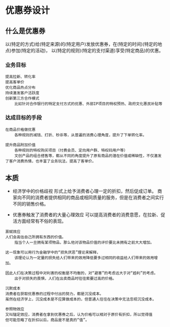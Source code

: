 # 优惠券设计

## 什么是优惠券

以(特定的方式)给(特定来源)的(特定用户)发放优惠券，在(特定的时间)(特定的地点)参加(特定的活动)，
以(特定的规则)(特定的支付渠道)享受(特定商品)的优惠。

### 业务目标
```text
提高拉新、转化率
提高客单价
优化商品热点分布
持续激发客户活跃度
创新第三方合作模式
	比如针对合作银行的特定支付方式的优惠、外部IP项目的特权预热、政府文化惠民补贴等
```

### 达成目标的手段
```text
在商品价格做优惠
	各种规则的减钱、打折、秒杀等，从普遍的消费心理角度，提升了下单转化率。

提升商品附加价值
	各种规则的特权购买项目（付费会员、定向用户群、特权码用户等）
	文创产品的组合搭售等，都从不同的角度提升了原有商品的潜在价值或稀缺性，不仅激发了客户消费热情，也丰富了业务玩法，提高了客单价。
```
## 本质

* 经济学中的价格歧视
形式上给予消费者心理一定的折扣，然后促成订单。
商家向不同的消费者提供相同的商品或相同质量的服务，但是在消费者之间实行不同的销售价格。

* 优惠券触发了消费者的大量心理效应
可以提高消费者的消费意愿，在拉新、促活方面经常有不俗的表现。
```text
禀赋效应
人们会高估自己所拥有东西的价值。
    指当个人一旦拥有某项物品，那么他对该物品价值的评价要比未拥有之前大大增加。

这一现象可以用行为金融学中的“损失厌恶”理论来解释，
    该理论认为一定量的损失给人们带来的效用降低要多过相同的收益给人们带来的效用增加。

因此人们在决策过程中对利害的权衡是不均衡的，对“避害”的考虑远大于对“趋利”的考虑。
    出于对损失的畏惧，人们在出卖商品时往往索要过高的价格。
```

```text
沉默成本
消费者在获取优惠券的过程中付出的努力，都是沉没成本。
虽然在经济学上，沉没成本是不应算做成本的，但普通人往往在决策中无法忽视沉没成本。
```

```text
参照物效应
又叫锚定效应，消费者在拿到优惠券之后，认为价格可以相对于原价有折扣，所以觉得值
但可能忽略了在折扣以后，商品是不是真的“值”。
```
